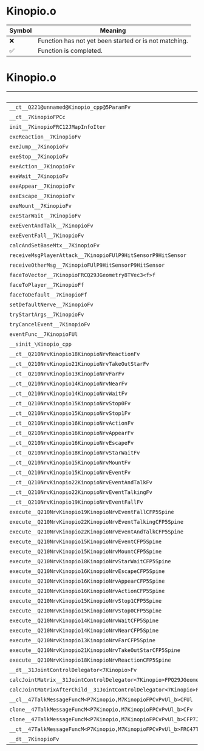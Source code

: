 # Kinopio.o
| Symbol | Meaning 
| ------------- | ------------- 
| :x: | Function has not yet been started or is not matching. 
| :white_check_mark: | Function is completed. 


# Kinopio.o
| Symbol | Decompiled? |
| ------------- | ------------- |
| `__ct__Q221@unnamed@Kinopio_cpp@5ParamFv` | :x: |
| `__ct__7KinopioFPCc` | :x: |
| `init__7KinopioFRC12JMapInfoIter` | :x: |
| `exeReaction__7KinopioFv` | :x: |
| `exeJump__7KinopioFv` | :x: |
| `exeStop__7KinopioFv` | :x: |
| `exeAction__7KinopioFv` | :x: |
| `exeWait__7KinopioFv` | :x: |
| `exeAppear__7KinopioFv` | :x: |
| `exeEscape__7KinopioFv` | :x: |
| `exeMount__7KinopioFv` | :x: |
| `exeStarWait__7KinopioFv` | :x: |
| `exeEventAndTalk__7KinopioFv` | :x: |
| `exeEventFall__7KinopioFv` | :x: |
| `calcAndSetBaseMtx__7KinopioFv` | :x: |
| `receiveMsgPlayerAttack__7KinopioFUlP9HitSensorP9HitSensor` | :x: |
| `receiveOtherMsg__7KinopioFUlP9HitSensorP9HitSensor` | :x: |
| `faceToVector__7KinopioFRCQ29JGeometry8TVec3<f>f` | :x: |
| `faceToPlayer__7KinopioFf` | :x: |
| `faceToDefault__7KinopioFf` | :x: |
| `setDefaultNerve__7KinopioFv` | :x: |
| `tryStartArgs__7KinopioFv` | :x: |
| `tryCancelEvent__7KinopioFv` | :x: |
| `eventFunc__7KinopioFUl` | :x: |
| `__sinit_\Kinopio_cpp` | :x: |
| `__ct__Q210NrvKinopio18KinopioNrvReactionFv` | :x: |
| `__ct__Q210NrvKinopio21KinopioNrvTakeOutStarFv` | :x: |
| `__ct__Q210NrvKinopio13KinopioNrvFarFv` | :x: |
| `__ct__Q210NrvKinopio14KinopioNrvNearFv` | :x: |
| `__ct__Q210NrvKinopio14KinopioNrvWaitFv` | :x: |
| `__ct__Q210NrvKinopio15KinopioNrvStop0Fv` | :x: |
| `__ct__Q210NrvKinopio15KinopioNrvStop1Fv` | :x: |
| `__ct__Q210NrvKinopio16KinopioNrvActionFv` | :x: |
| `__ct__Q210NrvKinopio16KinopioNrvAppearFv` | :x: |
| `__ct__Q210NrvKinopio16KinopioNrvEscapeFv` | :x: |
| `__ct__Q210NrvKinopio18KinopioNrvStarWaitFv` | :x: |
| `__ct__Q210NrvKinopio15KinopioNrvMountFv` | :x: |
| `__ct__Q210NrvKinopio15KinopioNrvEventFv` | :x: |
| `__ct__Q210NrvKinopio22KinopioNrvEventAndTalkFv` | :x: |
| `__ct__Q210NrvKinopio22KinopioNrvEventTalkingFv` | :x: |
| `__ct__Q210NrvKinopio19KinopioNrvEventFallFv` | :x: |
| `execute__Q210NrvKinopio19KinopioNrvEventFallCFP5Spine` | :x: |
| `execute__Q210NrvKinopio22KinopioNrvEventTalkingCFP5Spine` | :x: |
| `execute__Q210NrvKinopio22KinopioNrvEventAndTalkCFP5Spine` | :x: |
| `execute__Q210NrvKinopio15KinopioNrvEventCFP5Spine` | :x: |
| `execute__Q210NrvKinopio15KinopioNrvMountCFP5Spine` | :x: |
| `execute__Q210NrvKinopio18KinopioNrvStarWaitCFP5Spine` | :x: |
| `execute__Q210NrvKinopio16KinopioNrvEscapeCFP5Spine` | :x: |
| `execute__Q210NrvKinopio16KinopioNrvAppearCFP5Spine` | :x: |
| `execute__Q210NrvKinopio16KinopioNrvActionCFP5Spine` | :x: |
| `execute__Q210NrvKinopio15KinopioNrvStop1CFP5Spine` | :x: |
| `execute__Q210NrvKinopio15KinopioNrvStop0CFP5Spine` | :x: |
| `execute__Q210NrvKinopio14KinopioNrvWaitCFP5Spine` | :x: |
| `execute__Q210NrvKinopio14KinopioNrvNearCFP5Spine` | :x: |
| `execute__Q210NrvKinopio13KinopioNrvFarCFP5Spine` | :x: |
| `execute__Q210NrvKinopio21KinopioNrvTakeOutStarCFP5Spine` | :x: |
| `execute__Q210NrvKinopio18KinopioNrvReactionCFP5Spine` | :x: |
| `__dt__31JointControlDelegator<7Kinopio>Fv` | :x: |
| `calcJointMatrix__31JointControlDelegator<7Kinopio>FPQ29JGeometry64TPosition3<Q29JGeometry38TMatrix34<Q29JGeometry13SMatrix34C<f>>>RC19JointControllerInfo` | :x: |
| `calcJointMatrixAfterChild__31JointControlDelegator<7Kinopio>FPQ29JGeometry64TPosition3<Q29JGeometry38TMatrix34<Q29JGeometry13SMatrix34C<f>>>RC19JointControllerInfo` | :x: |
| `__cl__47TalkMessageFuncM<P7Kinopio,M7KinopioFPCvPvUl_b>CFUl` | :x: |
| `clone__47TalkMessageFuncM<P7Kinopio,M7KinopioFPCvPvUl_b>CFv` | :x: |
| `clone__47TalkMessageFuncM<P7Kinopio,M7KinopioFPCvPvUl_b>CFP7JKRHeap` | :x: |
| `__ct__47TalkMessageFuncM<P7Kinopio,M7KinopioFPCvPvUl_b>FRC47TalkMessageFuncM<P7Kinopio,M7KinopioFPCvPvUl_b>` | :x: |
| `__dt__7KinopioFv` | :x: |
